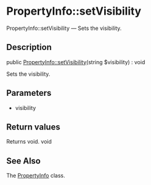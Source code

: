 PropertyInfo::setVisibility
================

PropertyInfo::setVisibility — Sets the visibility.

Description
---------------


public [PropertyInfo::setVisibility](https://github.com/lingtalfi/DocTools/blob/master/doc/api/DocTools/Info/PropertyInfo/setVisibility.md)(string $visibility) : void




Sets the visibility.




Parameters
--------------

- visibility
    

Return values
----------------

Returns void.
void








See Also
-----------

The [PropertyInfo](https://github.com/lingtalfi/DocTools/blob/master/doc/api/DocTools/Info/PropertyInfo.md) class.
